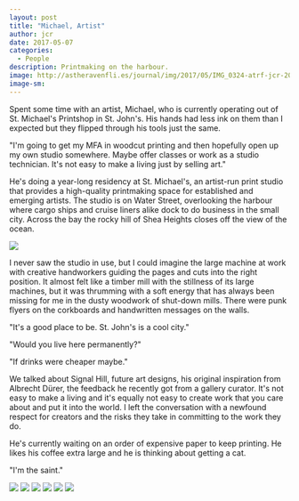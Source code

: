 ```yaml
---
layout: post
title: "Michael, Artist"
author: jcr
date: 2017-05-07
categories:
  - People
description: Printmaking on the harbour.
image: http://astheravenfli.es/journal/img/2017/05/IMG_0324-atrf-jcr-2000-web.jpg
image-sm:
---
```


Spent some time with an artist, Michael, who is currently operating out of St. Michael's Printshop in St. John's. His hands had less ink on them than I expected but they flipped through his tools just the same.

"I'm going to get my MFA in woodcut printing and then hopefully open up my own studio somewhere. Maybe offer classes or work as a studio technician. It's not easy to make a living just by selling art."

He's doing a year-long residency at St. Michael's, an artist-run print studio that provides a high-quality printmaking space for established and emerging artists. The studio is on Water Street, overlooking the harbour where cargo ships and cruise liners alike dock to do business in the small city. Across the bay the rocky hill of Shea Heights closes off the view of the ocean.

<img src="http://astheravenfli.es/journal/img/2017/05/IMG_0349-atrf-jcr-2000-web.jpg">

I never saw the studio in use, but I could imagine the large machine at work with creative handworkers guiding the pages and cuts into the right position. It almost felt like a timber mill with the stillness of its large machines, but it was thrumming with a soft energy that has always been missing for me in the dusty woodwork of shut-down mills. There were punk flyers on the corkboards and handwritten messages on the walls. 

"It's a good place to be. St. John's is a cool city."

"Would you live here permanently?"

"If drinks were cheaper maybe."

We talked about Signal Hill, future art designs, his original inspiration from Albrecht D&uuml;rer, the feedback he recently got from a gallery curator. It's not easy to make a living and it's equally not easy to create work that you care about and put it into the world. I left the conversation with a newfound respect for creators and the risks they take in committing to the work they do.

He's currently waiting on an order of expensive paper to keep printing. He likes his coffee extra large and he is thinking about getting a cat.

"I'm the saint."

<img src="http://astheravenfli.es/journal/img/2017/05/IMG_0328-atrf-jcr-2000-web.jpg">

<img src="http://astheravenfli.es/journal/img/2017/05/IMG_0324-atrf-jcr-2000-web.jpg">

<img src="http://astheravenfli.es/journal/img/2017/05/IMG_0321-atrf-jcr-2000-web.jpg">

<img src="http://astheravenfli.es/journal/img/2017/05/IMG_0339-atrf-jcr-2000-web.jpg">

<img src="http://astheravenfli.es/journal/img/2017/05/IMG_0342-atrf-jcr-2000-web.jpg">

<img src="http://astheravenfli.es/journal/img/2017/05/IMG_0343-atrf-jcr-2000-web.jpg">
